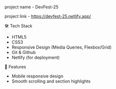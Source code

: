 project name - DevFest-25

project link - https://devfest-25.netlify.app/

🛠️ Tech Stack
- HTML5
- CSS3
- Responsive Design (Media Queries, Flexbox/Grid)
- Git & Github
- Netlify (for deployment)
 
👻 Features
- Mobile responsive design  
- Smooth scrolling and section highlights
